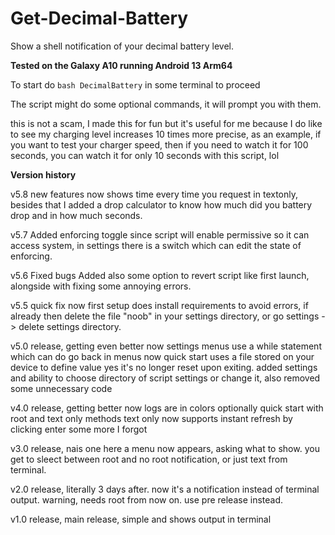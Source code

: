 # Get-Decimal-Battery
Show a shell notification of your decimal battery level.

**Tested on the Galaxy A10 running Android 13 Arm64**

To start
do `bash DecimalBattery` in some terminal to proceed

The script might do some optional commands, it will prompt you with them.

this is not a scam, I made this for fun but it's useful for me
because I do like to see my charging level increases 10 times
more precise, as an example, if you want to test your charger
speed, then if you need to watch it for 100 seconds, you can
watch it for only 10 seconds with this script, lol

**Version history**

v5.8 new features
now shows time every time you request in textonly,
besides that I added a drop calculator to know
how much did you battery drop and in how much seconds.

v5.7 Added enforcing toggle
since script will enable permissive so it can access system,
in settings there is a switch which can edit the state of enforcing.

v5.6 Fixed bugs
Added also some option to revert script like first launch,
alongside with fixing some annoying errors.

v5.5 quick fix
now first setup does install requirements to avoid errors,
if already then delete the file "noob" in your settings directory,
or go settings -> delete settings directory.

v5.0 release, getting even better
now settings menus use a while statement which can do go back in menus
now quick start uses a file stored on your device to define value
yes it's no longer reset upon exiting.
added settings and ability to choose directory of script settings
or change it, also removed some unnecessary code

v4.0 release, getting better
now logs are in colors optionally
quick start with root and text only methods
text only now supports instant refresh by clicking enter
some more I forgot

v3.0 release, nais one here
a menu now appears, asking what to show.
you get to sleect between root and no root notification,
or just text from terminal.

v2.0 release, literally 3 days after.
now it's a notification instead of terminal output.
warning, needs root from now on. use pre release instead.

v1.0 release, main release, simple and shows output in terminal
